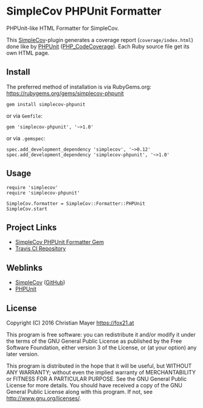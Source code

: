 # SimpleCov PHPUnit Formatter

PHPUnit-like HTML Formatter for SimpleCov.

This [SimpleCov](https://www.ruby-toolbox.com/projects/simplecov)-plugin generates a coverage report (`coverage/index.html`) done like by [PHPUnit](https://phpunit.de/) ([PHP_CodeCoverage](https://github.com/sebastianbergmann/php-code-coverage)). Each Ruby source file get its own HTML page.

## Install

The preferred method of installation is via RubyGems.org:
https://rubygems.org/gems/simplecov-phpunit

	gem install simplecov-phpunit

or via `Gemfile`:

	gem 'simplecov-phpunit', '~>1.0'

or via `.gemspec`:

	spec.add_development_dependency 'simplecov', '~>0.12'
	spec.add_development_dependency 'simplecov-phpunit', '~>1.0'

## Usage

	require 'simplecov'
	require 'simplecov-phpunit'
	
	SimpleCov.formatter = SimpleCov::Formatter::PHPUnit
	SimpleCov.start

## Project Links

- [SimpleCov PHPUnit Formatter Gem](https://rubygems.org/gems/simplecov-phpunit)
- [Travis CI Repository](https://travis-ci.org/TheFox/simplecov-phpunit)

## Weblinks

- [SimpleCov](https://www.ruby-toolbox.com/projects/simplecov) ([GitHub](https://github.com/colszowka/simplecov))
- [PHPUnit](https://phpunit.de/)

## License

Copyright (C) 2016 Christian Mayer <https://fox21.at>

This program is free software: you can redistribute it and/or modify it under the terms of the GNU General Public License as published by the Free Software Foundation, either version 3 of the License, or (at your option) any later version.

This program is distributed in the hope that it will be useful, but WITHOUT ANY WARRANTY; without even the implied warranty of MERCHANTABILITY or FITNESS FOR A PARTICULAR PURPOSE. See the GNU General Public License for more details. You should have received a copy of the GNU General Public License along with this program. If not, see <http://www.gnu.org/licenses/>.
